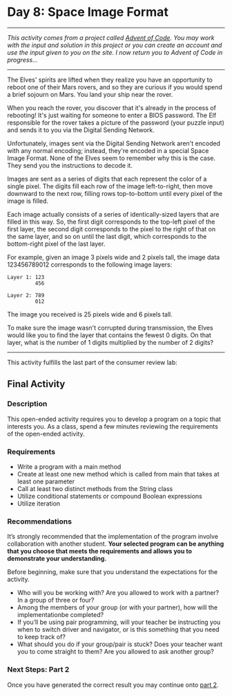 # Day 8: Space Image Format
___
_This activity comes from a project called [Advent of Code](https://adventofcode.com/2019/day/8). You may work with the input and solution in this project or you can create an account and use the input given to you on the site. I now return you to Advent of Code in progress..._
___
The Elves' spirits are lifted when they realize you have an opportunity to reboot one of their Mars rovers, and so they are curious if you would spend a brief sojourn on Mars. You land your ship near the rover.

When you reach the rover, you discover that it's already in the process of rebooting! It's just waiting for someone to enter a BIOS password. The Elf responsible for the rover takes a picture of the password (your puzzle input) and sends it to you via the Digital Sending Network.

Unfortunately, images sent via the Digital Sending Network aren't encoded with any normal encoding; instead, they're encoded in a special Space Image Format. None of the Elves seem to remember why this is the case. They send you the instructions to decode it.

Images are sent as a series of digits that each represent the color of a single pixel. The digits fill each row of the image left-to-right, then move downward to the next row, filling rows top-to-bottom until every pixel of the image is filled.

Each image actually consists of a series of identically-sized layers that are filled in this way. So, the first digit corresponds to the top-left pixel of the first layer, the second digit corresponds to the pixel to the right of that on the same layer, and so on until the last digit, which corresponds to the bottom-right pixel of the last layer.

For example, given an image 3 pixels wide and 2 pixels tall, the image data 123456789012 corresponds to the following image layers:

```
Layer 1: 123
         456

Layer 2: 789
         012
```
The image you received is 25 pixels wide and 6 pixels tall.

To make sure the image wasn't corrupted during transmission, the Elves would like you to find the layer that contains the fewest 0 digits. On that layer, what is the number of 1 digits multiplied by the number of 2 digits?
___
This activity fulfills the last part of the consumer review lab:
## Final Activity
### Description
This open-ended activity requires you to develop a program on a topic that interests you. As a class, spend a few minutes reviewing the requirements of the open-ended activity.

### Requirements
* Write a program with a main method
* Create at least one new method which is called from main that takes at least one parameter
* Call at least two distinct methods from the String class
* Utilize conditional statements or compound Boolean expressions
* Utilize iteration

### Recommendations
It’s strongly recommended that the implementation of the program involve collaboration with another student. __Your selected program can be anything that you choose that meets the requirements and allows you to demonstrate your understanding.__

Before beginning, make sure that you understand the expectations for the activity.

* Who will you be working with? Are you allowed to work with a partner? In a group of three or four?
* Among the members of your group (or with your partner), how will the implementationbe completed?
* If you’ll be using pair programming, will your teacher be instructing you when to switch driver and navigator, or is this something that you need to keep track of?
* What should you do if your group/pair is stuck? Does your teacher want you to come straight to them? Are you allowed to ask another group?

### Next Steps: Part 2

Once you have generated the correct result you may continue onto [part 2](PART2.md).
